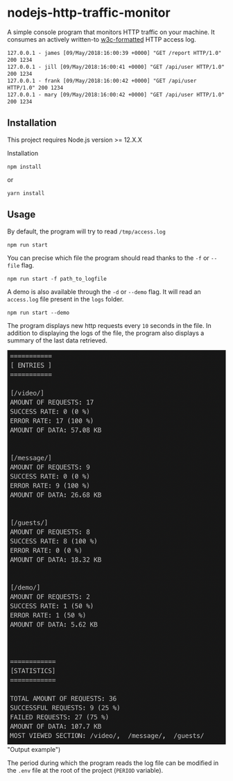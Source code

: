 # nodejs-http-traffic-monitor

A simple console program that monitors HTTP traffic on your machine.
It consumes an actively written-to [w3c-formatted](https://www.w3.org/Daemon/User/Config/Logging.html) HTTP access log.

```
127.0.0.1 - james [09/May/2018:16:00:39 +0000] "GET /report HTTP/1.0" 200 1234
127.0.0.1 - jill [09/May/2018:16:00:41 +0000] "GET /api/user HTTP/1.0" 200 1234
127.0.0.1 - frank [09/May/2018:16:00:42 +0000] "GET /api/user HTTP/1.0" 200 1234
127.0.0.1 - mary [09/May/2018:16:00:42 +0000] "GET /api/user HTTP/1.0" 200 1234
```

## Installation

This project requires Node.js version >= 12.X.X

Installation

```
npm install
```

or

```
yarn install
```

## Usage

By default, the program will try to read `/tmp/access.log`

```
npm run start
```

You can precise which file the program should read thanks to the `-f` or `--file` flag.

```
npm run start -f path_to_logfile
```

A demo is also available through the `-d` or `--demo` flag. It will read an `access.log` file present in the `logs` folder.

```
npm run start --demo
```

The program displays new http requests every `10` seconds in the file.
In addition to displaying the logs of the file, the program also displays a summary of the last data retrieved.

![Alt text](./img/output.png) "Output example")

The period during which the program reads the log file can be modified in the `.env` file at the root of the project (`PERIOD` variable).
